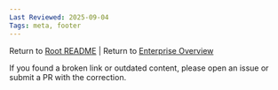 ```yaml
---
Last Reviewed: 2025-09-04
Tags: meta, footer
---
```


Return to [Root README](../README.md) | Return to [Enterprise Overview](enterprise/_index.md)

If you found a broken link or outdated content, please open an issue or submit a PR with the correction.
